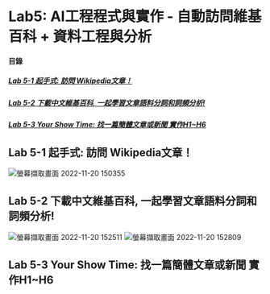# Lab5: AI工程程式與實作 - 自動訪問維基百科 + 資料工程與分析

<a name="000"/>

#### 目錄

##### [Lab 5-1 起手式: 訪問 Wikipedia文章！](#001)
##### [Lab 5-2 下載中文維基百科, 一起學習文章語料分詞和詞頻分析!](#002)
##### [Lab 5-3 Your Show Time: 找一篇簡體文章或新聞 實作H1~H6](#003)

## Lab 5-1 起手式: 訪問 Wikipedia文章！

<a name="001"/>

![螢幕擷取畫面 2022-11-20 150355](https://user-images.githubusercontent.com/89327102/202890157-1baa9564-a257-4855-b68c-a55e577ac1bd.jpg)

## Lab 5-2 下載中文維基百科, 一起學習文章語料分詞和詞頻分析!

<a name="002"/>

![螢幕擷取畫面 2022-11-20 152511](https://user-images.githubusercontent.com/89327102/202890894-c72365b5-af29-42a3-80cd-b67fa117f94e.jpg)
![螢幕擷取畫面 2022-11-20 152809](https://user-images.githubusercontent.com/89327102/202890896-7eb19f5c-3402-40f0-9c1b-b534e25a4032.jpg)

<a name="003"/>

## Lab 5-3 Your Show Time: 找一篇簡體文章或新聞 實作H1~H6
